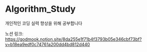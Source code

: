 # Algorithm_Study
개인적인 코딩 실력 향상을 위해 공부합니다 <br>

노션 링크: https://godmook.notion.site/8da255e1f71b4f3793b05e346cbf73bf?v=b18ea9edf0c74761a200dd4bd812d440
